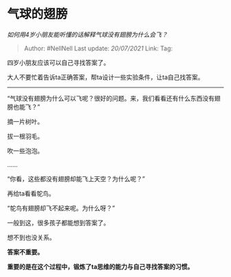 # 气球的翅膀
*如何用4岁小朋友能听懂的话解释气球没有翅膀为什么会飞？*

> Author: #NellNell
> Last update: *20/07/2021*
> Link:
> Tag:

四岁小朋友应该可以自己寻找答案了。

大人不要忙着告诉ta正确答案，帮ta设计一些实验条件，让ta自己找答案。

---

“气球没有翅膀为什么可以飞呢？很好的问题。来，我们看看还有什么东西没有翅膀也能飞？”

摘一片树叶。

拔一根羽毛。

吹一些泡泡。

……

“你看，这些都没有翅膀却能飞上天空？为什么呢？”

再给ta看看鸵鸟。

“鸵鸟有翅膀却飞不起来呢。为什么呀？”

一般到这，很多孩子都能想到答案了。

想不到也没关系。

**答案不重要。**

**重要的是在这个过程中，锻炼了ta思维的能力与自己寻找答案的习惯。**
